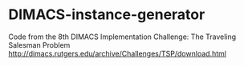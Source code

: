 # DIMACS-instance-generator
Code from the 8th DIMACS Implementation Challenge: The Traveling Salesman Problem
http://dimacs.rutgers.edu/archive/Challenges/TSP/download.html


